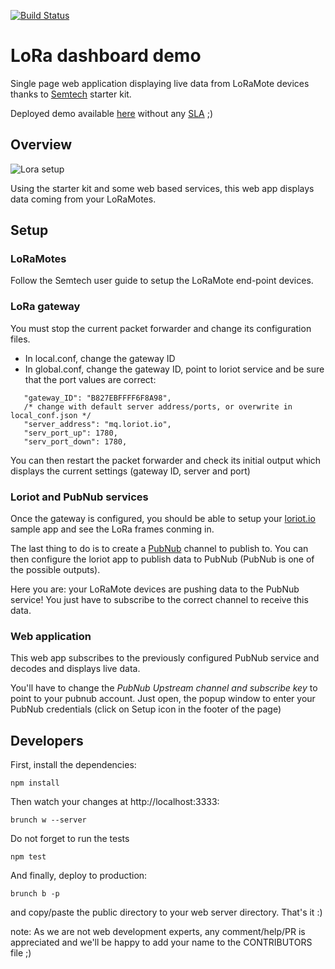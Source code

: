 [![Build Status](https://travis-ci.org/pierreroth/loraboard.svg?branch=master)](https://travis-ci.org/pierreroth/loraboard)

# LoRa dashboard demo

Single page web application displaying live data from LoRaMote devices thanks to [Semtech](http://www.semtech.com/) starter kit.

Deployed demo available [here](http://loraserver.cloudapp.net/) without any [SLA](https://en.wikipedia.org/wiki/Service-level_agreement) ;)

## Overview

![Lora setup](https://raw.githubusercontent.com/pierreroth/loraboard/master/doc-images/setup_loramote.png)

Using the starter kit and some web based services, this web app displays data coming from your LoRaMotes.

## Setup

### LoRaMotes

Follow the Semtech user guide to setup the LoRaMote end-point devices.

### LoRa gateway

You must stop the current packet forwarder and change its configuration files.

* In local.conf, change the gateway ID
* In global.conf, change the gateway ID, point to loriot service and be sure that the port values are correct:
```
   "gateway_ID": "B827EBFFFF6F8A98",
   /* change with default server address/ports, or overwrite in local_conf.json */
   "server_address": "mq.loriot.io",
   "serv_port_up": 1780,
   "serv_port_down": 1780,
```
You can then restart the packet forwarder and check its initial output which displays the current settings (gateway ID, server and port)

### Loriot and PubNub services

Once the gateway is configured, you should be able to setup your [loriot.io](http://www.loriot.io) sample app and see the LoRa frames conming in.

The last thing to do is to create a [PubNub](http://www.pubnub.com) channel to publish to. You can then configure the loriot app to publish data to PubNub (PubNub is one of the possible outputs).

Here you are: your LoRaMote devices are pushing data to the PubNub service! You just have to subscribe to the correct channel to receive this data.

### Web application

This web app subscribes to the previously configured PubNub service and decodes and displays live data.

You'll have to change the *PubNub Upstream channel and subscribe key* to point to your pubnub account. Just open, the popup window to enter your PubNub credentials (click on Setup icon in the footer of the page)

## Developers

First, install the dependencies:

```
npm install
```
Then watch your changes at http://localhost:3333:

```
brunch w --server
```
Do not forget to run the tests

```
npm test
```
And finally, deploy to production:

```
brunch b -p
```
and copy/paste the public directory to your web server directory. That's it :)


note: As we are not web development experts, any comment/help/PR is appreciated and we'll be happy to add your name to the CONTRIBUTORS file ;)

